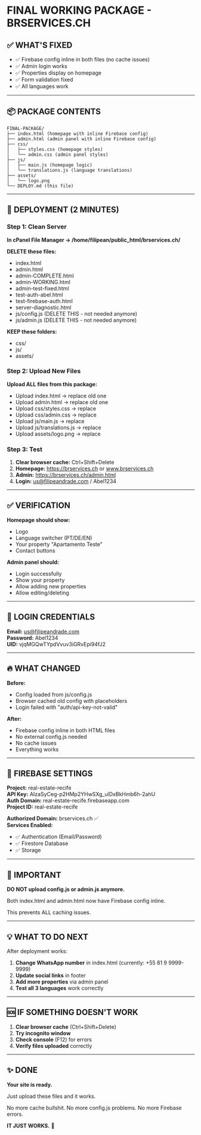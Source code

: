 # FINAL WORKING PACKAGE - BRSERVICES.CH

## ✅ WHAT'S FIXED

- ✅ Firebase config inline in both files (no cache issues)
- ✅ Admin login works
- ✅ Properties display on homepage
- ✅ Form validation fixed
- ✅ All languages work

---

## 📦 PACKAGE CONTENTS

```
FINAL-PACKAGE/
├── index.html (homepage with inline Firebase config)
├── admin.html (admin panel with inline Firebase config)
├── css/
│   ├── styles.css (homepage styles)
│   └── admin.css (admin panel styles)
├── js/
│   ├── main.js (homepage logic)
│   └── translations.js (language translations)
├── assets/
│   └── logo.png
└── DEPLOY.md (this file)
```

---

## 🚀 DEPLOYMENT (2 MINUTES)

### Step 1: Clean Server
**In cPanel File Manager → /home/filipean/public_html/brservices.ch/**

**DELETE these files:**
- index.html
- admin.html
- admin-COMPLETE.html
- admin-WORKING.html
- admin-test-fixed.html
- test-auth-abel.html
- test-firebase-auth.html
- server-diagnostic.html
- js/config.js (DELETE THIS - not needed anymore)
- js/admin.js (DELETE THIS - not needed anymore)

**KEEP these folders:**
- css/
- js/
- assets/

### Step 2: Upload New Files
**Upload ALL files from this package:**
- Upload index.html → replace old one
- Upload admin.html → replace old one
- Upload css/styles.css → replace
- Upload css/admin.css → replace
- Upload js/main.js → replace
- Upload js/translations.js → replace
- Upload assets/logo.png → replace

### Step 3: Test
1. **Clear browser cache:** Ctrl+Shift+Delete
2. **Homepage:** https://brservices.ch or www.brservices.ch
3. **Admin:** https://brservices.ch/admin.html
4. **Login:** us@filipeandrade.com / Abel1234

---

## ✅ VERIFICATION

**Homepage should show:**
- Logo
- Language switcher (PT/DE/EN)
- Your property "Apartamento Teste"
- Contact buttons

**Admin panel should:**
- Login successfully
- Show your property
- Allow adding new properties
- Allow editing/deleting

---

## 🔑 LOGIN CREDENTIALS

**Email:** us@filipeandrade.com  
**Password:** Abel1234  
**UID:** vjqMGQwTYpdVvuv3iGRvEpi94fJ2

---

## 🔥 WHAT CHANGED

**Before:** 
- Config loaded from js/config.js
- Browser cached old config with placeholders
- Login failed with "auth/api-key-not-valid"

**After:**
- Firebase config inline in both HTML files
- No external config.js needed
- No cache issues
- Everything works

---

## 📝 FIREBASE SETTINGS

**Project:** real-estate-recife  
**API Key:** AIzaSyCeg-p2HMp2YHwSXg_ulDxBkHmb6h-2ahU  
**Auth Domain:** real-estate-recife.firebaseapp.com  
**Project ID:** real-estate-recife  

**Authorized Domain:** brservices.ch ✅  
**Services Enabled:**
- ✅ Authentication (Email/Password)
- ✅ Firestore Database
- ✅ Storage

---

## 🚨 IMPORTANT

**DO NOT upload config.js or admin.js anymore.**

Both index.html and admin.html now have Firebase config inline.

This prevents ALL caching issues.

---

## 💡 WHAT TO DO NEXT

After deployment works:

1. **Change WhatsApp number** in index.html (currently: +55 81 9 9999-9999)
2. **Update social links** in footer
3. **Add more properties** via admin panel
4. **Test all 3 languages** work correctly

---

## 🆘 IF SOMETHING DOESN'T WORK

1. **Clear browser cache** (Ctrl+Shift+Delete)
2. **Try incognito window**
3. **Check console** (F12) for errors
4. **Verify files uploaded** correctly

---

## ✨ DONE

**Your site is ready.**

Just upload these files and it works.

No more cache bullshit.
No more config.js problems.
No more Firebase errors.

**IT JUST WORKS.** 🎉
